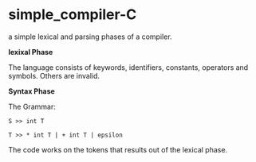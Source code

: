 # simple_compiler-C
a simple lexical and parsing phases of a compiler.

**lexixal Phase**

The language consists of keywords, identifiers, constants, operators and symbols. Others are invalid.

**Syntax Phase**

The Grammar:

    S >> int T
    
    T >> * int T | + int T | epsilon
    
The code works on the tokens that results out of the lexical phase.
